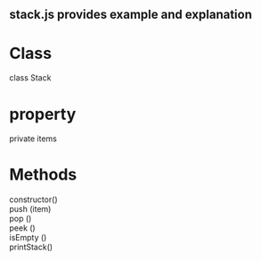 ## stack.js provides example and explanation <br />

# Class

class Stack

# property

private items 

# Methods

 constructor() <br />
 push (item) <br />
 pop () <br />
 peek () <br />
 isEmpty () <br />
 printStack() <br />


